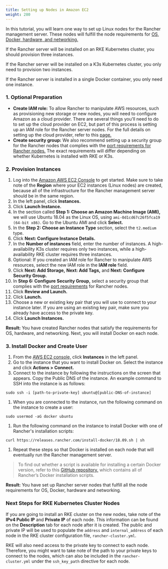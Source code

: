 ```yaml
---
title: Setting up Nodes in Amazon EC2
weight: 280
---
```


In this tutorial, you will learn one way to set up Linux nodes for the Rancher management server. These nodes will fulfill the node requirements for [OS, Docker, hardware, and networking.]({{<baseurl>}}/rancher/v2.x/en/installation/requirements/)

If the Rancher server will be installed on an RKE Kubernetes cluster, you should provision three instances.

If the Rancher server will be installed on a K3s Kubernetes cluster, you only need to provision two instances.

If the Rancher server is installed in a single Docker container, you only need one instance.

### 1. Optional Preparation

- **Create IAM role:** To allow Rancher to manipulate AWS resources, such as provisioning new storage or new nodes, you will need to configure Amazon as a cloud provider. There are several things you'll need to do to set up the cloud provider on EC2, but part of this process is setting up an IAM role for the Rancher server nodes. For the full details on setting up the cloud provider, refer to this [page.]({{<baseurl>}}/rancher/v2.x/en/cluster-provisioning/rke-clusters/options/cloud-providers/)
- **Create security group:** We also recommend setting up a security group for the Rancher nodes that complies with the [port requirements for Rancher nodes.]({{<baseurl>}}/rancher/v2.x/en/installation/requirements/#port-requirements) The exact requirements will differ depending on whether Kubernetes is installed with RKE or K3s.

### 2. Provision Instances

1. Log into the [Amazon AWS EC2 Console](https://console.aws.amazon.com/ec2/) to get started. Make sure to take note of the **Region** where your EC2 instances (Linux nodes) are created, because all of the infrastructure for the Rancher management server should be in the same region.
1. In the left panel, click **Instances.**
1. Click **Launch Instance.**
1. In the section called **Step 1: Choose an Amazon Machine Image (AMI),** we will use Ubuntu 18.04 as the Linux OS, using `ami-0d1cd67c26f5fca19 (64-bit x86)`. Go to the Ubuntu AMI and click **Select.**
1. In the **Step 2: Choose an Instance Type** section, select the `t2.medium` type.
1. Click **Next: Configure Instance Details.**
1. In the **Number of instances** field, enter the number of instances. A high-availability K3s cluster requires only two instances, while a high-availability RKE cluster requires three instances.
1. Optional: If you created an IAM role for Rancher to manipulate AWS resources, select the new IAM role in the **IAM role** field.
1. Click **Next: Add Storage,** **Next: Add Tags,** and **Next: Configure Security Group.**
1. In **Step 6: Configure Security Group,** select a security group that complies with the [port requirements]({{<baseurl>}}/rancher/v2.x/en/installation/requirements/#port-requirements) for Rancher nodes.
1. Click **Review and Launch.**
1. Click **Launch.**
1. Choose a new or existing key pair that you will use to connect to your instance later. If you are using an existing key pair, make sure you already have access to the private key.
1. Click **Launch Instances.**

**Result:** You have created Rancher nodes that satisfy the requirements for OS, hardware, and networking. Next, you will install Docker on each node.

### 3. Install Docker and Create User

1. From the [AWS EC2 console,](https://console.aws.amazon.com/ec2/) click **Instances** in the left panel.
1. Go to the instance that you want to install Docker on. Select the instance and click **Actions > Connect.**
1. Connect to the instance by following the instructions on the screen that appears. Copy the Public DNS of the instance. An example command to SSH into the instance is as follows:
```
sudo ssh -i [path-to-private-key] ubuntu@[public-DNS-of-instance]
```
1. When you are connected to the instance, run the following command on the instance to create a user:
```
sudo usermod -aG docker ubuntu
```
1. Run the following command on the instance to install Docker with one of Rancher's installation scripts:
```
curl https://releases.rancher.com/install-docker/18.09.sh | sh
```
1. Repeat these steps so that Docker is installed on each node that will eventually run the Rancher management server.

> To find out whether a script is available for installing a certain Docker version, refer to this [GitHub repository,](https://github.com/rancher/install-docker) which contains all of Rancher’s Docker installation scripts.

**Result:** You have set up Rancher server nodes that fulfill all the node requirements for OS, Docker, hardware and networking.

### Next Steps for RKE Kubernetes Cluster Nodes

If you are going to install an RKE cluster on the new nodes, take note of the **IPv4 Public IP** and **Private IP** of each node. This information can be found on the **Description** tab for each node after it is created. The public and private IP will be used to populate the `address` and `internal_address` of each node in the RKE cluster configuration file, `rancher-cluster.yml`.

RKE will also need access to the private key to connect to each node. Therefore, you might want to take note of the path to your private keys to connect to the nodes, which can also be included in the `rancher-cluster.yml` under the `ssh_key_path` directive for each node.